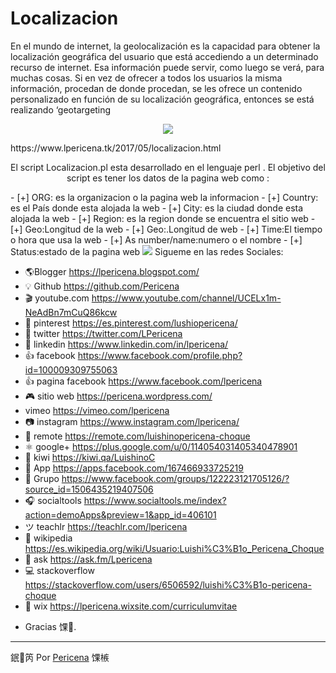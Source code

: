 # Localizacion
En el mundo de internet, la geolocalización es la capacidad para obtener la localización geográfica del usuario que está accediendo a un determinado recurso de internet. Esa información puede servir, como luego se verá, para muchas cosas. Si en vez de ofrecer a todos los usuarios la misma información, procedan de donde procedan, se les ofrece un contenido personalizado en función de su localización geográfica, entonces se está realizando ‘geotargeting
<p align="center">
  <img src="https://4.bp.blogspot.com/-BRCKw2xPWhc/WSc8Wtb_PpI/AAAAAAAAFPU/sFviBDyd_PQ64Q-PV94JeYWtsuE2vR7NQCLcB/s1600/Screenshot_31.png">  
</p>
https://www.lpericena.tk/2017/05/localizacion.html
<p align="center">
El script Localizacion.pl esta desarrollado en el lenguaje perl .
El objetivo del script es tener los datos de la pagina web como :
  </p>
  -    [+] ORG: es la organizacion o la pagina web la informacion
  -    [+] Country: es el País donde esta alojada la web
  -    [+] City: es la ciudad donde esta alojada la web
  -    [+] Region: es la region donde se encuentra el sitio web
  -    [+] Geo:Longitud de la web
  -    [+] Geo:.Longitud de web
  -    [+] Time:El tiempo o hora que usa la web
  -    [+] As number/name:numero o el nombre 
  -    [+] Status:estado de la pagina web
 <img src="https://2.bp.blogspot.com/-9nlhT1h7l68/WSl3XKr1wKI/AAAAAAAAFRM/RMDggri-ZHo6hiCrDM8igH9d9zkCX5XdwCLcB/s1600/Screenshot_12.png">
Sigueme en las redes Sociales:

- 🌎Blogger          https://lpericena.blogspot.com/
- 💡 Github            https://github.com/Pericena
- 🎬 youtube.com  https://www.youtube.com/channel/UCELx1m-NeAdBn7mCuQ86kcw
- 📸 pinterest        https://es.pinterest.com/lushiopericena/
- 🐤 twitter             https://twitter.com/LPericena
- 👦 linkedin         https://www.linkedin.com/in/lpericena/
- 👍 facebook       https://www.facebook.com/profile.php?id=100009309755063
- 👍 pagina facebook  https://www.facebook.com/lpericena
- 🎮 sitio web        https://pericena.wordpress.com/
- vimeo         https://vimeo.com/lpericena
- 📷 instagram      https://www.instagram.com/lpericena/
- 🎁 remote      https://remote.com/luishinopericena-choque
- ⚛ google+   https://plus.google.com/u/0/114054031405340478901
- 🚀 kiwi       https://kiwi.qa/LuishinoC
- 📅 App    https://apps.facebook.com/167466933725219
- 👻 Grupo    https://www.facebook.com/groups/122223121705126/?source_id=1506435219407506
- 🎧 socialtools https://www.socialtools.me/index?action=demoApps&preview=1&app_id=406101
- ツ teachlr    https://teachlr.com/lpericena
- 📖  wikipedia  https://es.wikipedia.org/wiki/Usuario:Luishi%C3%B1o_Pericena_Choque
- 📧 ask          https://ask.fm/Lpericena
- 💻 stackoverflow  https://stackoverflow.com/users/6506592/luishi%C3%B1o-pericena-choque
- 📡 wix https://lpericena.wixsite.com/curriculumvitae

* Gracias  馃.

---
鈱笍 Por [Pericena](https://github.com/Pericena) 馃槉
